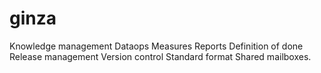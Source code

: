 # ginza

Knowledge management
Dataops
Measures
Reports
Definition of done
Release management
Version control
Standard format
Shared mailboxes.
